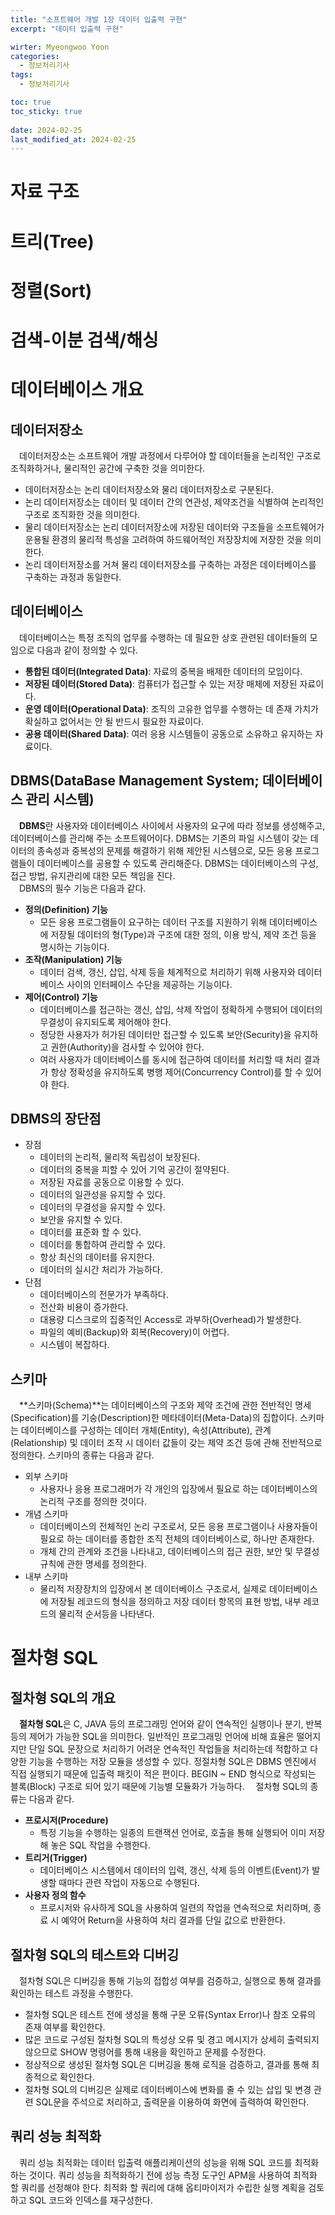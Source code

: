 ```yaml
---
title: "소프트웨어 개발 1장 데이터 입출력 구현"
excerpt: "데이터 입출력 구현"

wirter: Myeongwoo Yoon
categories:
  - 정보처리기사
tags:
  - 정보처리기사

toc: true
toc_sticky: true
 
date: 2024-02-25
last_modified_at: 2024-02-25
---
```


자료 구조
======

트리(Tree)
======

정렬(Sort)
======


검색-이분 검색/해싱
======

데이터베이스 개요
======

데이터저장소
------
　데이터저장소는 소프트웨어 개발 과정에서 다루어야 할 데이터들을 논리적인 구조로 조직화하거나, 물리적인 공간에 구축한 것을 의미한다.
* 데이터저장소는 논리 데이터저장소와 물리 데이터저장소로 구분된다.
* 논리 데이터저장소는 데이터 및 데이터 간의 연관성, 제약조건을 식별하여 논리적인 구조로 조직화한 것을 의미한다.
* 물리 데이터저장소는 논리 데이터저장소에 저장된 데이터와 구조들을 소프트웨어가 운용될 환경의 물리적 특성을 고려하여 하드웨어적인 저장장치에 저장한 것을 의미한다.
* 논리 데이터저장소를 거쳐 물리 데이터저장소를 구축하는 과정은 데이터베이스를 구축하는 과정과 동일한다.

데이터베이스
------
　데이터베이스는 특정 조직의 업무를 수행하는 데 필요한 상호 관련된 데이터들의 모임으로 다음과 같이 정의할 수 있다.
* **통합된 데이터(Integrated Data)**: 자료의 중복을 배제한 데이터의 모임이다.
* **저장된 데이터(Stored Data)**: 컴퓨터가 접근할 수 있는 저장 매체에 저장된 자료이다.
* **운영 데이터(Operational Data)**: 조직의 고유한 업무를 수행하는 데 존재 가치가 확실하고 없어서는 안 될 반드시 필요한 자료이다.
* **공용 데이터(Shared Data)**: 여러 응용 시스템들이 공동으로 소유하고 유지하는 자료이다.

DBMS(DataBase Management System; 데이터베이스 관리 시스템)
------
　**DBMS**란 사용자와 데이터베이스 사이에서 사용자의 요구에 따라 정보를 생성해주고, 데이터베이스를 관리해 주는 소프트웨어이다. DBMS는 기존의 파일 시스템이 갖는 데이터의 종속성과 중복성의 문제를 해결하기 위해 제안된 시스템으로, 모든 응용 프로그램들이 데이터베이스를 공용할 수 있도록 관리해준다. DBMS는 데이터베이스의 구성, 접근 방법, 유지관리에 대한 모든 책임을 진다.<br/>
　DBMS의 필수 기능은 다음과 같다.
* **정의(Definition) 기능**
  - 모든 응용 프로그램들이 요구하는 데이터 구조를 지원하기 위해 데이터베이스에 저장될 데이터의 형(Type)과 구조에 대한 정의, 이용 방식, 제약 조건 등을 명시하는 기능이다.
* **조작(Manipulation) 기능**
  - 데이터 검색, 갱신, 삽입, 삭제 등을 체계적으로 처리하기 위해 사용자와 데이터베이스 사이의 인터페이스 수단을 제공하는 기능이다.
* **제어(Control) 기능**
  - 데이터베이스를 접근하는 갱신, 삽입, 삭제 작업이 정확하게 수행되어 데이터의 무결성이 유지되도록 제어해야 한다.
  - 정당한 사용자가 허가된 데이터만 접근할 수 있도록 보안(Security)을 유지하고 권한(Authority)을 검사할 수 있어야 한다.
  - 여러 사용자가 데이터베이스를 동시에 접근하여 데이터를 처리할 때 처리 결과가 항상 정확성을 유지하도록 병행 제어(Concurrency Control)를 할 수 있어야 한다.

DBMS의 장단점
------
* 장점
  - 데이터의 논리적, 물리적 독립성이 보장된다.
  - 데이터의 중복을 피할 수 있어 기억 공간이 절약된다.
  - 저장된 자료를 공동으로 이용할 수 있다.
  - 데이터의 일관성을 유지할 수 있다.
  - 데이터의 무결성을 유지할 수 있다.
  - 보안을 유지할 수 있다.
  - 데이터를 표준화 할 수 있다.
  - 데이터를 통합하여 관리할 수 있다.
  - 항상 최신의 데이터를 유지한다.
  - 데이터의 실시간 처리가 가능하다.
* 단점
  - 데이터베이스의 전문가가 부족하다.
  - 전산화 비용이 증가한다.
  - 대용량 디스크로의 집중적인 Access로 과부하(Overhead)가 발생한다.
  - 파일의 예비(Backup)와 회복(Recovery)이 어렵다.
  - 시스템이 복잡하다.

스키마
------
　**스키마(Schema)**는 데이터베이스의 구조와 제약 조건에 관한 전반적인 명세(Specification)를 기숭(Description)한 메타데이터(Meta-Data)의 집합이다. 스키마는 데이터베이스를 구성하는 데이터 개체(Entity), 속성(Attribute), 관계(Relationship) 및 데이터 조작 시 데이터 값들이 갖는 제약 조건 등에 관해 전반적으로 정의한다. 스키마의 종류는 다음과 같다.
* 외부 스키마
  - 사용자나 응용 프로그래머가 각 개인의 입장에서 필요로 하는 데이터베이스의 논리적 구조를 정의한 것이다.
* 개념 스키마
  - 데이터베이스의 전체적인 논리 구조로서, 모든 응용 프로그램이나 사용자들이 필요로 하는 데이터를 종합한 조직 전체의 데이터베이스로, 하나만 존재한다.
  - 개체 간의 관계와 조건을 나타내고, 데이터베이스의 접근 권한, 보안 및 무결성 규칙에 관한 명세를 정의한다.
* 내부 스키마
  - 물리적 저장장치의 입장에서 본 데이터베이스 구조로서, 실제로 데이터베이스에 저장될 레코드의 형식을 정의하고 저장 데이터 항목의 표현 방법, 내부 레코드의 물리적 순서등을 나타낸다.

절차형 SQL
======

절차형 SQL의 개요
------
　**절차형 SQL**은 C, JAVA 등의 프로그래밍 언어와 같이 연속적인 실행이나 분기, 반복 등의 제어가 가능한 SQL을 의미한다. 일반적인 프로그래밍 언어에 비해 효율은 떨어지지만 단일 SQL 문장으로 처리하기 어려운 연속적인 작업들을 처리하는데 적합하고 다양한 기능을 수행하는 저장 모듈을 생성할 수 있다. 정절차형 SQL은 DBMS 엔진에서 직접 실행되기 때문에 입출력 패킷이 적은 편이다. BEGIN ~ END 형식으로 작성되는 블록(Block) 구조로 되어 있기 때문에 기능별 모듈화가 가능하다.
　절차형 SQL의 종류는 다음과 같다.
* **프로시저(Procedure)**
  - 특정 기능을 수행하는 일종의 트랜잭션 언어로, 호출을 통해 실행되어 이미 저장해 놓은 SQL 작업을 수행한다.
* **트리거(Trigger)**
  - 데이터베이스 시스템에서 데이터의 입력, 갱신, 삭제 등의 이벤트(Event)가 발생할 때마다 관련 작업이 자동으로 수행된다.
* **사용자 정의 함수**
  - 프로시저와 유사하게 SQL을 사용하여 일련의 작업을 연속적으로 처리하며, 종료 시 예약어 Return을 사용하여 처리 결과를 단일 값으로 반환한다.

절차형 SQL의 테스트와 디버깅
------
　절차형 SQL은 디버깅을 통해 기능의 접합성 여부를 검증하고, 실행으로 통해 결과를 확인하는 테스트 과정을 수행한다.
* 절차형 SQL은 테스트 전에 생성을 통해 구문 오류(Syntax Error)나 참조 오류의 존재 여부를 확인한다.
* 많은 코드로 구성된 절차형 SQL의 특성상 오류 및 경고 메시지가 상세히 출력되지 않으므로 SHOW 명령어를 통해 내용을 확인하고 문제를 수정한다.
* 정상적으로 생성된 절차형 SQL은 디버깅을 통해 로직을 검증하고, 결과를 통해 최종적으로 확인한다.
* 절차형 SQL의 디버깅은 실제로 데이터베이스에 변화를 줄 수 있는 삽입 및 변경 관련 SQL문을 주석으로 처리하고, 출력문을 이용하여 화면에 츨력하여 확인한다.

쿼리 성능 최적화
------
　쿼리 성능 최적화는 데이터 입출력 애플리케이션의 성능을 위해 SQL 코드를 최적화하는 것이다. 쿼리 성능을 최적화하기 전에 성능 측정 도구인 APM을 사용하여 최적화 할 쿼리를 선정해야 한다. 최적화 할 쿼리에 대해 옵티마이저가 수립한 실행 계획을 검토하고 SQL 코드와 인덱스를 재구성한다.